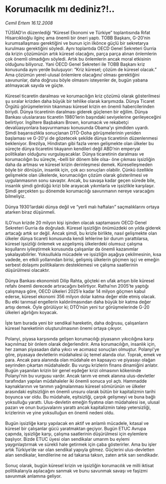 # Korumacılık mı dediniz?!..

*Cemil Ertem 16.12.2008*

<div class="taraf_structure_2col_1zq">
<div class="margen_n">



 <p>TÜSİAD’ın düzenlediği “Küresel Ekonomi ve Türkiye” toplantısında Rıfat Hisarcıklıoğlu ilginç ama önemli bir öneri yaptı. TOBB Başkanı, G-20’nin kurumsallaşması gerektiğini ve bunun için ilkönce güçlü bir sekretarya kurulması gerektiğini söyledi. Aynı toplantıda OECD Genel Sekreteri Gurria da krizin çözümünün artık küresel olacağını, parça parça alınan önlemlerin çok önemli olmadığını söyledi. Artık bu önlemlerin ancak moral etkisinin olduğunu biliyoruz. Yani OECD Genel Sekreteri ile TOBB Başkanı kriz konusunda aynı yerde buluşuyor: “Kriz küresel; çözüm de küresel olacak.” Ama çözümün yerel-ulusal önlemlere olacağını/ olması gerektiğini savununlar, daha doğrusu böyle olmasını isteyenler de, bugün yabana atılmayacak sayıda ve güçte. <br/><br/>Küresel ticaretin daralması ve korumacılığın kriz çözümü olarak gösterilmesi şu sıralar krizden daha büyük bir tehlike olarak karşımızda. Dünya Ticaret Örgütü görüşmelerinin tıkanması küresel krizin en önemli habercilerinden biriydi. Dünya ticaretinin daralması giderek güçlenen bir eğilim. Dünya Bankası uluslararası ticaretin 1980’lerin başındaki seviyelerine gerileyeceğini belirtiyor. İngiltere Başbakanı Brown, korumacık ve rekabetçi devalüasyonlara başvurmaması konusunda Obama’yı şimdiden uyardı. Şimdi başarısızlıkla sonuçlanan DTÖ-Doha görüşmelerinin yeniden başlaması ve G-20’yi de gözetecek şekilde dünya ticaretinin düzenlenmesi bekleniyor. Brezilya, Hindistan gibi fazla veren gelişmekte olan ülkeler bu süreçte dünya ticaretini tıkayanın kendileri değil ABD’nin emperyal politikaları olduğunu vurgulayacaklar. Dünya ticaretinin daralması ve korumacılığın bu süreçte, –belli bir dönem bile olsa- öne çıkması işsizliğin daha da artması ve küresel krizin derinleşmesi demek. Küreselleşmeden böyle bir dönüşün, insanlık için, çok acı sonuçları olabilir. Çünkü özellikle gelişmekte olan ülkelerde, korumacılığın çözüm olarak gösterilmesi ve uygulanmasının sonu savaştır. Ancak, bu savaşa kadar geçen sürede bile, insanlık şimdi gördüğü krizi bile arayacak yıkımlarla ve işsizlikle karşılaşır. Şimdi gerçekten şu dönemde korumacılığı savunmanın nereye varacağını bilmeliyiz. <br/><br/>Dünya 1930’lardaki dünya değil ve “yerli malı haftaları” saçmalıklarını ortaya atarken biraz düşünmeli. <br/><br/>ILO’nun krizde 20 milyon kişi işinden olacak saptamasını OECD Genel Sekreteri Gurria da doğruladı. Küresel işsizliğin önümüzdeki on yılda giderek artacağı artık sır değil. Ancak şimdi, bu krizle birlikte, nasıl gelişmekte olan ülkeler dünya ticareti konusunda kendi lehlerine bir durum yarattılarsa, küresel işsizliği önlemek ve azgelişmiş ülkelerdeki olumsuz çalışma koşullarını iyileştirmek korusunda çalışanlar da önemli kazanımlar yakalayabilirler. Yoksullukla mücadele ve işsizliğin aşağıya çekilmesinin, kısa vadede, en etkili yollarından birisi, gelişmiş ülkelerin göçmen işçi ve emeğin serbest dolaşımı politikalarını desteklemesi ve çalışma saatlerinin düşürülmesi olacaktır. <br/><br/>Dünya Bankası ekonomisti Dilip Rahta, göçteki en ufak artışın bile küresel refahı önemli derecede artıracağını belirtiyor. Ratha’nın 2005’te yaptığı çalışmaya göre, OECD ülkeleri 2025’e kadar 14 milyon göçmen kabul ederse, küresel ekonomi 356 milyon dolar katma değer elde etmiş olacak. Bu etki tarımsal engellerin kaldırılmasından daha büyük bir katma değer artışı demek. Öyle görülüyor ki; DTÖ’nün yeni tur görüşmelerinde G-20 ülkeleri ağırlığını koyacak. <br/><br/>İşte tam burada yeni bir sendikal hareketin, daha doğrusu, çalışanların küresel hareketinin oluşturulmasının önemi ortaya çıkıyor. <br/><br/>Polanyi, piyasa karşısında gelişen korumacılığı piyasanın yıkıcılığına karşı kaçınılmaz bir önlem olarak değerlendirir. Ama korumacılığın, insanlık için, her zaman piyasadan daha yıkıcı ve acımasız sonuçları olmuştur. Polanyi’ye göre, piyasaya devletlerin müdahalesi üç temel alanda olur. Toprak, emek ve para. Ancak para alanında olan müdahale en kapsayıcı ve piyasayı olağan seyrinden çıkartan müdahaledir. Bu vurgu krizlerin finans dinamiğini anlatır. Bugün yaşanılan krizin bir genel eşdeğer krizi olmasının kökeninde Polanyi’nin bu vurgusu vardır. Ancak tarım ve emek alanına ulus-devletler tarafından yapılan müdahaleler iki önemli sonuca yol açtı. Hammadde kaynaklarının ve tarımın yağmalanması küresel sömürünün ve ülkeler arasındaki eşitsizliğin en önemli unsuru olarak bütün bir kapitalizmin tarihi boyunca var oldu. Bu müdahale, eşitsizliği, çarpık gelişmeyi ve buna bağlı yoksulluğu yarattı. Ulus-devletin emeğin fiyatına olan müdahalesi ise, ulusal pazarı ve onun burjuvalarını yarattı ancak kapitalizmin talep yetersizliği, krizlerinin ve yine yoksulluğun en önemli nedeni oldu. <br/><br/>Bugün işsizliğe karşı yapılacak en aktif ve anlamlı mücadele, kıtasal ve küresel bir çalışanlar gücü yaratmaktan geçiyor. Bugün ETUC Avrupa çapında, işsizliğe karşı, çalışma saatlerinin düşürülmesi için eylemlere başlıyor. Bizde ETUC üyesi olan sendikalar umarım bu eylemi yaygınlaştırmak ve sürekli hale getirmek için çaba gösterirler. Ama bu işler artık Türkiye’de var olan sendikal yapıyla gitmez. Güçlerini ulus-devletten alan sendikalar, kendilerine ne ad takarsa taksın, zaten artık sarı sendikadır. <br/><br/>Sonuç olarak, bugün küresel krizin ve işsizliğin korumacılık ve milli iktisat politikalarıyla aşılacağını sanmak ve bunu savunmak savaşı ve faşizmi savunmak anlamına geliyor. </p>
<br/>
<br/>
<br/>



<br/>


<div id="taraf_not">
</div>

</div>


</div>
